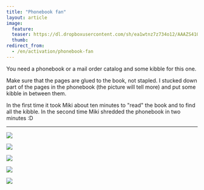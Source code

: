```yaml
---
title: "Phonebook fan"
layout: article
image:
  feature:
  teaser: https://dl.dropboxusercontent.com/sh/ea1wtnz7z734o12/AAAZS41Om0VssIC0L2CTx5uxa/aktivointi/puhelinluetteloviuhka/DSC25474-245px.jpg
  thumb:
redirect_from:
  - /en/activation/phonebook-fan
---
```


You need a phonebook or a mail order catalog and some kibble for this one.

Make sure that the pages are glued to the book, not stapled. I stucked down part of the pages in the phonebook (the picture will tell more) and put some kibble in between them.

In the first time it took Miki about ten minutes to "read" the book and to find all the kibble. In the second time Miki shredded the phonebook in two minutes :D

---

[![](https://dl.dropboxusercontent.com/sh/ea1wtnz7z734o12/AAAxpesUrO5RXvcPJXRxr0FYa/aktivointi/puhelinluetteloviuhka/DSC25474_2-800px.jpg)](https://dl.dropboxusercontent.com/sh/ea1wtnz7z734o12/AADBb0srhfMpHPTpxUpg-zuda/aktivointi/puhelinluetteloviuhka/DSC25474_2.jpg)

[![](https://dl.dropboxusercontent.com/sh/ea1wtnz7z734o12/AADGDbTnCe2tFqFCi84DTAY7a/aktivointi/puhelinluetteloviuhka/DSC25478_2-800px.jpg)](https://dl.dropboxusercontent.com/sh/ea1wtnz7z734o12/AAALU6Oyy1SyXOtxo8BaGvlda/aktivointi/puhelinluetteloviuhka/DSC25478_2.jpg)

[![](https://dl.dropboxusercontent.com/sh/ea1wtnz7z734o12/AACqsFNYd8OVzWoaQA3Dc62Ra/aktivointi/puhelinluetteloviuhka/DSC25659_2-800px.jpg)](https://dl.dropboxusercontent.com/sh/ea1wtnz7z734o12/AADsVJ-gcGcXfLSWEifTNQcxa/aktivointi/puhelinluetteloviuhka/DSC25659_2.jpg)

[![](https://dl.dropboxusercontent.com/sh/ea1wtnz7z734o12/AADrJzsyGHqmfMY1xCidQ9kaa/aktivointi/puhelinluetteloviuhka/DSC38061-800px.jpg)](https://dl.dropboxusercontent.com/sh/ea1wtnz7z734o12/AAAw6VjBvxHaj1OJ3Vm0yZZla/aktivointi/puhelinluetteloviuhka/DSC38061.jpg)

[![](https://dl.dropboxusercontent.com/sh/ea1wtnz7z734o12/AAATf3pjAceFa223d7t-_r-5a/aktivointi/puhelinluetteloviuhka/DSC38063-800px.jpg)](https://dl.dropboxusercontent.com/sh/ea1wtnz7z734o12/AAAbSMFmDTeSLn8pujEY0TC_a/aktivointi/puhelinluetteloviuhka/DSC38063.jpg)
